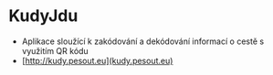 # KudyJdu

- Aplikace sloužící k zakódování a dekódování informací o cestě s využitím QR kódu
- [http://kudy.pesout.eu](kudy.pesout.eu)


